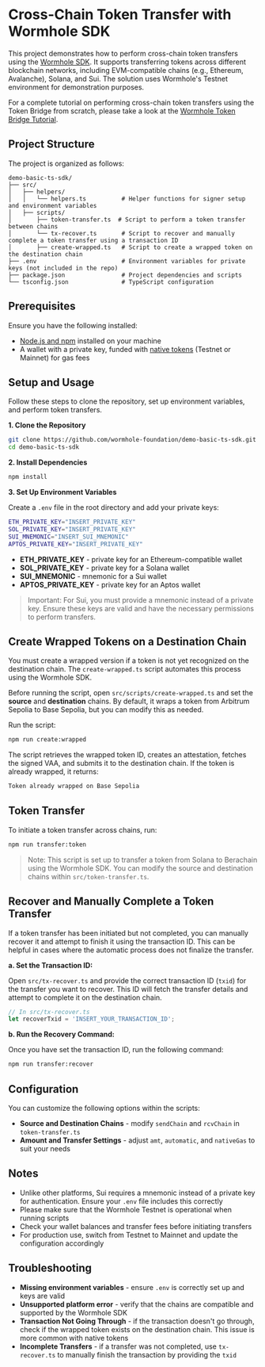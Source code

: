 # Cross-Chain Token Transfer with Wormhole SDK

This project demonstrates how to perform cross-chain token transfers using the [Wormhole SDK](https://github.com/wormhole-foundation/wormhole-sdk-ts). It supports transferring tokens across different blockchain networks, including EVM-compatible chains (e.g., Ethereum, Avalanche), Solana, and Sui. The solution uses Wormhole's Testnet environment for demonstration purposes.

For a complete tutorial on performing cross-chain token transfers using the Token Bridge from scratch, please take a look at the [Wormhole Token Bridge Tutorial](https://wormhole.com/docs/tutorials/messaging/token-bridge/).

## Project Structure

The project is organized as follows:

```plaintext
demo-basic-ts-sdk/
├── src/
│   ├── helpers/
│   │   └── helpers.ts          # Helper functions for signer setup and environment variables
│   ├── scripts/
│       ├── token-transfer.ts  # Script to perform a token transfer between chains
│       └── tx-recover.ts       # Script to recover and manually complete a token transfer using a transaction ID
│       ├── create-wrapped.ts   # Script to create a wrapped token on the destination chain
├── .env                        # Environment variables for private keys (not included in the repo)
├── package.json                # Project dependencies and scripts
└── tsconfig.json               # TypeScript configuration
```

## Prerequisites

Ensure you have the following installed:

- [Node.js and npm](https://docs.npmjs.com/downloading-and-installing-node-js-and-npm) installed on your machine
- A wallet with a private key, funded with [native tokens](https://faucets.chain.link/) (Testnet or Mainnet) for gas fees

## Setup and Usage

Follow these steps to clone the repository, set up environment variables, and perform token transfers.

**1. Clone the Repository**

```bash
git clone https://github.com/wormhole-foundation/demo-basic-ts-sdk.git
cd demo-basic-ts-sdk
```

**2. Install Dependencies**

```bash
npm install
```

**3. Set Up Environment Variables**

Create a `.env` file in the root directory and add your private keys:

```bash
ETH_PRIVATE_KEY="INSERT_PRIVATE_KEY"
SOL_PRIVATE_KEY="INSERT_PRIVATE_KEY"
SUI_MNEMONIC="INSERT_SUI_MNEMONIC"
APTOS_PRIVATE_KEY="INSERT_PRIVATE_KEY"
```

- **ETH_PRIVATE_KEY** - private key for an Ethereum-compatible wallet
- **SOL_PRIVATE_KEY** - private key for a Solana wallet
- **SUI_MNEMONIC** - mnemonic for a Sui wallet
- **APTOS_PRIVATE_KEY** - private key for an Aptos wallet

> Important: For Sui, you must provide a mnemonic instead of a private key. Ensure these keys are valid and have the necessary permissions to perform transfers.

## Create Wrapped Tokens on a Destination Chain

You must create a wrapped version if a token is not yet recognized on the destination chain. The `create-wrapped.ts` script automates this process using the Wormhole SDK.

Before running the script, open `src/scripts/create-wrapped.ts` and set the **source** and **destination** chains. By default, it wraps a token from Arbitrum Sepolia to Base Sepolia, but you can modify this as needed.

Run the script:

```bash
npm run create:wrapped
```

The script retrieves the wrapped token ID, creates an attestation, fetches the signed VAA, and submits it to the destination chain. If the token is already wrapped, it returns:

```bash
Token already wrapped on Base Sepolia
```

## Token Transfer

To initiate a token transfer across chains, run:

```bash
npm run transfer:token
```

> Note: This script is set up to transfer a token from Solana to Berachain using the Wormhole SDK. You can modify the source and destination chains within `src/token-transfer.ts`.

## Recover and Manually Complete a Token Transfer

If a token transfer has been initiated but not completed, you can manually recover it and attempt to finish it using the transaction ID. This can be helpful in cases where the automatic process does not finalize the transfer.

**a. Set the Transaction ID:**

Open `src/tx-recover.ts` and provide the correct transaction ID (`txid`) for the transfer you want to recover. This ID will fetch the transfer details and attempt to complete it on the destination chain.

```typescript
// In src/tx-recover.ts
let recoverTxid = 'INSERT_YOUR_TRANSACTION_ID';
```

**b. Run the Recovery Command:**

Once you have set the transaction ID, run the following command:

```bash
npm run transfer:recover
```

## Configuration

You can customize the following options within the scripts:

- **Source and Destination Chains** - modify `sendChain` and `rcvChain` in `token-transfer.ts`
- **Amount and Transfer Settings** - adjust `amt`, `automatic`, and `nativeGas` to suit your needs

## Notes

- Unlike other platforms, Sui requires a mnemonic instead of a private key for authentication. Ensure your `.env` file includes this correctly
- Please make sure that the Wormhole Testnet is operational when running scripts
- Check your wallet balances and transfer fees before initiating transfers
- For production use, switch from Testnet to Mainnet and update the configuration accordingly

## Troubleshooting

- **Missing environment variables** - ensure `.env` is correctly set up and keys are valid
- **Unsupported platform error** - verify that the chains are compatible and supported by the Wormhole SDK
- **Transaction Not Going Through** - if the transaction doesn't go through, check if the wrapped token exists on the destination chain. This issue is more common with native tokens
- **Incomplete Transfers** - if a transfer was not completed, use `tx-recover.ts` to manually finish the transaction by providing the `txid`
